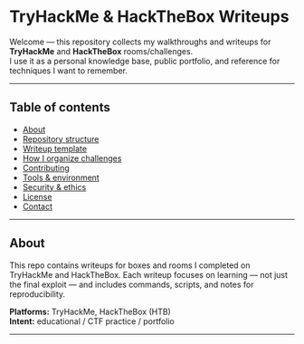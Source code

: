 # TryHackMe & HackTheBox Writeups

Welcome — this repository collects my walkthroughs and writeups for **TryHackMe** and **HackTheBox** rooms/challenges.  
I use it as a personal knowledge base, public portfolio, and reference for techniques I want to remember.

---

## Table of contents

-   [About](#about)
-   [Repository structure](#repository-structure)
-   [Writeup template](#writeup-template)
-   [How I organize challenges](#how-i-organize-challenges)
-   [Contributing](#contributing)
-   [Tools & environment](#tools--environment)
-   [Security & ethics](#security--ethics)
-   [License](#license)
-   [Contact](#contact)

---

## About

This repo contains writeups for boxes and rooms I completed on TryHackMe and HackTheBox. Each writeup focuses on learning — not just the final exploit — and includes commands, scripts, and notes for reproducibility.

**Platforms:** TryHackMe, HackTheBox (HTB)  
**Intent:** educational / CTF practice / portfolio

---
